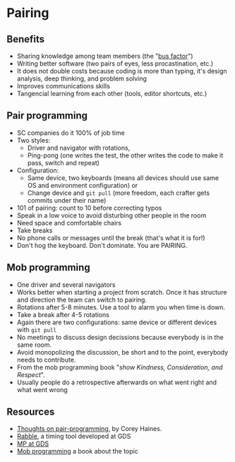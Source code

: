 # Pairing


## Benefits

* Sharing knowledge among team members (the "[bus factor](https://en.wikipedia.org/wiki/Bus_factor)")
* Writing better software (two pairs of eyes, less procastination, etc.)
* It does not double costs because coding is more than typing, it's design analysis, deep thinking, and problem solving
* Improves communications skills
* Tangencial learning from each other (tools, editor shortcuts, etc.)


## Pair programming

* SC companies do it 100% of job time
* Two styles:
    - Driver and navigator with rotations,
    - Ping-pong (one writes the test, the other writes the code to make it pass, switch and repeat)
* Configuration:
    - Same device, two keyboards (means all devices should use same OS and environment configuration) or
    - Change device and `git pull` (more freedom, each crafter gets commits under their name)
* 101 of pairing: count to 10 before correcting typos
* Speak in a low voice to avoid disturbing other people in the room
* Need space and comfortable chairs
* Take breaks
* No phone calls or messages until the break (that's what it is for!)
* Don't hog the keyboard. Don't dominate. You are PAIRING.


## Mob programming

* One driver and several navigators
* Works better when starting a project from scratch. Once it has structure and direction the team can switch to pairing.
* Rotations after 5-8 minutes. Use a tool to alarm you when time is down. 
* Take a break after 4-5 rotations
* Again there are two configurations: same device or different devices with `git pull`
* No meetings to discuss design decissions because everybody is in the same room.
* Avoid monopolizing the discussion, be short and to the point, everybody needs to contribute.
* From the mob programming book "_show Kindness, Consideration, and Respect_".
* Usually people do a retrospective afterwards on what went right and what went wrong

## Resources

* [Thoughts on pair-programming](http://articles.coreyhaines.com/posts/thoughts-on-pair-programming), by Corey Haines.
* [Rabble](http://vixus0.github.io/rabble/), a timing tool developed at GDS
* [MP at GDS](https://gdstechnology.blog.gov.uk/2016/09/08/our-top-12-mob-programming-tips-and-thoughts/)
* [Mob programming](https://leanpub.com/mobprogramming) a book about the topic
